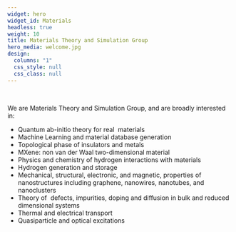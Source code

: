 ```yaml
---
widget: hero
widget_id: Materials
headless: true
weight: 10
title: Materials Theory and Simulation Group
hero_media: welcome.jpg
design:
  columns: "1"
  css_style: null
  css_class: null
---
```

<br>

<!--StartFragment-->

We are Materials Theory and Simulation Group, and are broadly interested in:

* Quantum ab-initio theory for real  materials
* Machine Learning and material database generation
* Topological phase of insulators and metals
* MXene: non van der Waal two-dimensional material
* Physics and chemistry of hydrogen interactions with materials
* Hydrogen generation and storage
* Mechanical, structural, electronic, and magnetic, properties of nanostructures including graphene, nanowires, nanotubes, and nanoclusters
* Theory of  defects, impurities, doping and diffusion in bulk and reduced dimensional systems
* Thermal and electrical transport
* Quasiparticle and optical excitations

<!--EndFragment-->